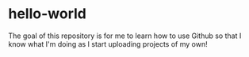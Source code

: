 # hello-world
The goal of this repository is for me to learn how to use Github so that I know what I'm doing as I start uploading projects of my own!
